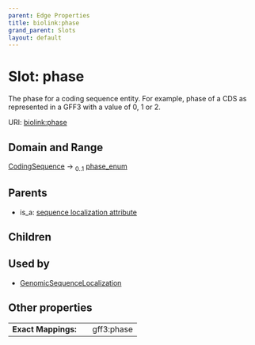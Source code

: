 ```yaml
---
parent: Edge Properties
title: biolink:phase
grand_parent: Slots
layout: default
---
```


# Slot: phase


The phase for a coding sequence entity. For example, phase of a CDS as represented in a GFF3 with a value of 0, 1 or 2.

URI: [biolink:phase](https://w3id.org/biolink/vocab/phase)

## Domain and Range

[CodingSequence](CodingSequence.md) ->  <sub>0..1</sub> [phase_enum](phase_enum.md)

## Parents

 *  is_a: [sequence localization attribute](sequence_localization_attribute.md)

## Children


## Used by

 * [GenomicSequenceLocalization](GenomicSequenceLocalization.md)

## Other properties

|  |  |  |
| --- | --- | --- |
| **Exact Mappings:** | | gff3:phase |


